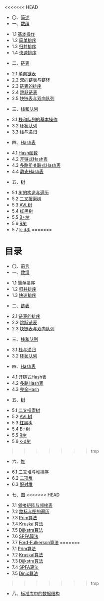 <<<<<<< HEAD
* 〇、[简述](preface.md)
* 一、[数组](01/01.md)
 - 1.1 [基本操作](01/01-A.md)
 - 1.2 [简单排序](01/01-B.md)
 - 1.3 [归并排序](01/01-C.md)
 - 1.4 [快速排序](01/01-D.md)
* 二、[链表](02/02.md)
 - 2.1 [单向链表](02/02-A.md)
 - 2.2 [双向链表与链环](02/02-B.md)
 - 2.3 [链表的排序](02/02-C.md)
 - 2.4 [跳跃链表](02/02-D.md)
 - 2.5 [块链表与双向队列](02/02-E.md)
* 三、[栈和队列](03/03.md)
 - 3.1 [栈和队列的基本操作](03/03-A.md)
 - 3.2 [环状队列](03/03-B.md)
 - 3.3 [栈与递归](03/03-C.md)
* 四、[Hash表](04/04.md)
 - 4.1 [Hash函数](04/04-A.md)
 - 4.2 [开链式Hash表](04/04-B.md)
 - 4.3 [多路组关联式Hash表](04/04-C.md)
 - 4.4 [静态Hash表](04/04-D.md)
* 五、[树](05/05.md)
 - 5.1 [树的构造与遍历](05/05-A.md)
 - 5.2 [二叉搜索树](05/05-B.md)
 - 5.3 [AVL树](05/05-C.md)
 - 5.4 [红黑树](05/05-D.md)
 - 5.5 [B+树](05/05-E.md)
 - 5.6 [R树](05/05-F.md)
 - 5.7 [k-d树](05/05-G.md)
=======
# 目录
* 〇、[前言](preface.md)
* 一、[数组](01/01.md)
 - 1.1 [简单排序](01/01-A.md)
 - 1.2 [归并排序](01/01-B.md)
 - 1.3 [快速排序](01/01-C.md)
* 二、[链表](02/02.md)
 - 2.1 [链表的排序](02/02-A.md)
 - 2.2 [跳跃链表](02/02-B.md)
 - 2.3 [块链表与双向队列](02/02-C.md)
* 三、[栈和队列](03/03.md)
 - 3.1 [栈与递归](03/03-A.md)
 - 3.2 [环状队列](03/03-B.md)
* 四、[Hash表](04/04.md)
 - 4.1 [开链式Hash表](04/04-A.md)
 - 4.2 [多路Hash表](04/04-B.md)
 - 4.3 [完全Hash](04/04-C.md)
* 五、[树](05/05.md)
 - 5.1 [二叉搜索树](05/05-A.md)
 - 5.2 [AVL树](05/05-B.md)
 - 5.3 [红黑树](05/05-C.md)
 - 5.4 [B+树](05/05-D.md)
 - 5.5 [R树](05/05-E.md)
 - 5.6 [k-d树](05/05-F.md)
>>>>>>> tmp
* 六、[堆](06/06.md)
 - 6.1 [二叉堆与堆排序](06/06-A.md)
 - 6.2 [二项堆](06/06-B.md)
 - 6.3 [配对堆](06/06-C.md)
* 七、[图](07/07.md)
<<<<<<< HEAD
 - 7.1 [邻接矩阵与邻接表](07/07-A.md)
 - 7.2 [路标与图的遍历](07/07-B.md)
 - 7.3 [Prim算法](07/07-C.md)
 - 7.4 [Kruskal算法](07/07-D.md)
 - 7.5 [Dijkstra算法](07/07-E.md)
 - 7.6 [SPFA算法](07/07-F.md)
 - 7.7 [Ford-Fulkerson算法](07/07-G.md)
=======
 - 7.1 [Prim算法](07/07-A.md)
 - 7.2 [Kruskal算法](07/07-B.md)
 - 7.3 [Dijkstra算法](07/07-C.md)
 - 7.4 [SPFA算法](07/07-D.md)
 - 7.5 [Dinic算法](07/07-E.md)
>>>>>>> tmp
* 八、[标准库中的数据结构](08/08.md)